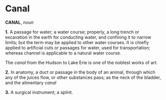 # Canal

**CANAL**, _noun_

**1.** A passage for water; a water course; properly, a long trench or excavation in the earth for conducting water, and confining it to narrow limits; but the term may be applied to other water courses. It is chiefly applied to artificial cuts or passages for water, used for transportation; whereas channel is applicable to a natural water course.

The _canal_ from the Hudson to Lake Erie is one of the noblest works of art.

**2.** In anatomy, a duct or passage in the body of an animal, through which any of the juices flow, or other substances pass; as the neck of the bladder, and the alimentary _canal_

**3.** A surgical instrument; a splint.